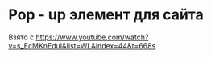 # Pop - up элемент для сайта

Взято с https://www.youtube.com/watch?v=s_EcMKnEduI&list=WL&index=44&t=668s 
